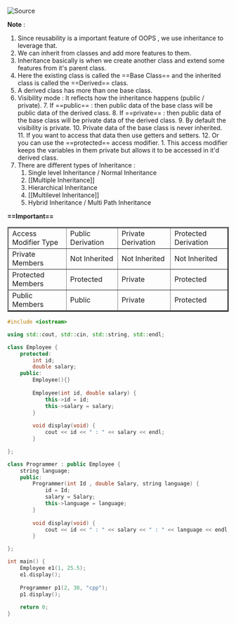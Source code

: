 ![Source](https://youtu.be/RO1ZYW9NAzg?list=PLu0W_9lII9agpFUAlPFe_VNSlXW5uE0YL)

**Note** :
1. Since reusability is a important feature of OOPS , we use inheritance to leverage that.
2. We can inherit from classes and add more features to them.
3. Inheritance basically is when we create another class and extend some features from it's parent class.
4. Here the existing class is called the ==Base Class== and the inherited class is called the ==Derived== class.
5. A derived class has more than one base class.
6. Visibility mode : It reflects how the inheritance happens (public / private).
	7. If ==public== : then public data of the base class will be public data of the derived class. 
	8. If ==private== : then public data of the base class will be private data of the derived class.
	9. By default the visibility is private.
	10. Private data of the base class is never inherited.
	11. If you want to access that data then use getters and setters.
	12. Or you can use the ==protected== access modifier.
		1. This access modifier keeps the variables in them private but allows it to be accessed in it'd derived class.
7. There are different types of Inheritance : 
	1. Single level Inheritance / Normal Inheritance
	2. [[Multiple Inheritance]]
	3. Hierarchical Inheritance
	4. [[Multilevel Inheritance]]
	5. Hybrid Inheritance / Multi Path Inheritance

**==Important==**
<table border=2>
	<tr>
		<td>Access Modifier Type</td>
		<td>Public Derivation</td>
		<td>Private Derivation</td>
		<td>Protected Derivation</td>
	</tr>
	<tr>
		<td>Private Members</td>
		<td>Not Inherited</td>
		<td>Not Inherited</td>
		<td>Not Inherited</td>
	</tr>
	<tr>
		<td>Protected Members</td>
		<td>Protected</td>
		<td>Private</td>
		<td>Protected</td>
	</tr>
	<tr>
		<td>Public Members</td>
		<td>Public</td>
		<td>Private</td>
		<td>Protected</td>
	</tr>
</table>

```cpp
#include <iostream>

using std::cout, std::cin, std::string, std::endl;

class Employee {
	protected:
		int id;
		double salary;
	public:
		Employee(){}
		
		Employee(int id, double salary) {
			this->id = id;
			this->salary = salary;
		}
		
		void display(void) {
			cout << id << " : " << salary << endl;
		}

};

class Programmer : public Employee {
	string language;
	public:
		Programmer(int Id , double Salary, string language) {
			id = Id;
			salary = Salary;
			this->language = language;
		}
		
		void display(void) {
			cout << id << " : " << salary << " : " << language << endl;
		}

};

int main() {
	Employee e1(1, 25.5);
	e1.display();
	
	Programmer p1(2, 30, "cpp");
	p1.display();
	
	return 0;
}
```
